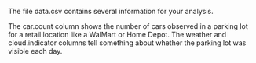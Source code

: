 The file data.csv contains several information for your analysis.

The car.count column shows the number of cars observed in a parking lot for a retail location like a WalMart or Home Depot. 
The weather and cloud.indicator columns tell something about whether the parking lot was visible each day.

